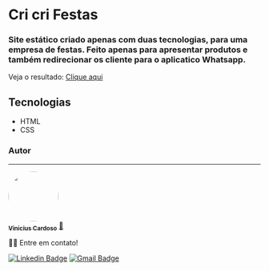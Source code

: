 # Cri cri Festas

### Site estático criado apenas com duas tecnologias, para uma empresa de festas. Feito apenas para apresentar produtos e também redirecionar os cliente para o aplicatico Whatsapp.

Veja o resultado: <a href="https://vinicxxl.github.io">Clique aqui</a>

## Tecnologias

- HTML
- CSS




### Autor
---

<a href="https://bio.vercel.app">
 <img style="border-radius: 50%;" src="https://avatars.githubusercontent.com/u/75495504?s=400&u=cdd1c325eddc3e3ff2552e9da4e2fd13562ab59e&v=4" width="100px;" alt=""/>
 <br />
 <sub><b>Vinicius Cardoso</b></sub></a> <a href="https://bio.vercel.app" title="vini">🚀</a>


👋🏽 Entre em contato!

 [![Linkedin Badge](https://img.shields.io/badge/-Vinicius-blue?style=flat-square&logo=Linkedin&logoColor=white&link=https://www.linkedin.com/in/vinicius-cardoso-83410b195/)](https://www.linkedin.com/in/vinicius-cardoso-83410b195/) 
[![Gmail Badge](https://img.shields.io/badge/-dev.viniciuscardoso@gmail.com-c14438?style=flat-square&logo=Gmail&logoColor=white&link=mailto:vinic8670@gmail.com)](mailto:dev.viniciuscardoso@gmail.com)
